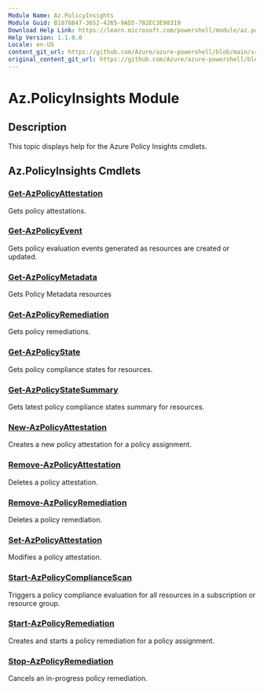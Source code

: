 ```yaml
---
Module Name: Az.PolicyInsights
Module Guid: B1876B47-3652-4265-9AD5-782EC3E98319
Download Help Link: https://learn.microsoft.com/powershell/module/az.policyinsights
Help Version: 1.1.0.0
Locale: en-US
content_git_url: https://github.com/Azure/azure-powershell/blob/main/src/PolicyInsights/PolicyInsights/help/Az.PolicyInsights.md
original_content_git_url: https://github.com/Azure/azure-powershell/blob/main/src/PolicyInsights/PolicyInsights/help/Az.PolicyInsights.md
---
```


# Az.PolicyInsights Module
## Description
This topic displays help for the Azure Policy Insights cmdlets.

## Az.PolicyInsights Cmdlets
### [Get-AzPolicyAttestation](Get-AzPolicyAttestation.md)
Gets policy attestations.

### [Get-AzPolicyEvent](Get-AzPolicyEvent.md)
Gets policy evaluation events generated as resources are created or updated.

### [Get-AzPolicyMetadata](Get-AzPolicyMetadata.md)
Gets Policy Metadata resources

### [Get-AzPolicyRemediation](Get-AzPolicyRemediation.md)
Gets policy remediations.

### [Get-AzPolicyState](Get-AzPolicyState.md)
Gets policy compliance states for resources.

### [Get-AzPolicyStateSummary](Get-AzPolicyStateSummary.md)
Gets latest policy compliance states summary for resources.

### [New-AzPolicyAttestation](New-AzPolicyAttestation.md)
Creates a new policy attestation for a policy assignment.

### [Remove-AzPolicyAttestation](Remove-AzPolicyAttestation.md)
Deletes a policy attestation.

### [Remove-AzPolicyRemediation](Remove-AzPolicyRemediation.md)
Deletes a policy remediation.

### [Set-AzPolicyAttestation](Set-AzPolicyAttestation.md)
Modifies a policy attestation.

### [Start-AzPolicyComplianceScan](Start-AzPolicyComplianceScan.md)
Triggers a policy compliance evaluation for all resources in a subscription or resource group.

### [Start-AzPolicyRemediation](Start-AzPolicyRemediation.md)
Creates and starts a policy remediation for a policy assignment.

### [Stop-AzPolicyRemediation](Stop-AzPolicyRemediation.md)
Cancels an in-progress policy remediation.

